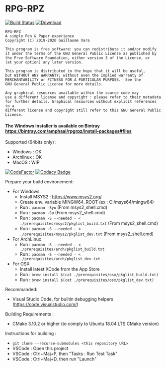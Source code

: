 # RPG-RPZ
[![Build Status](http://zonme.to2x.ovh:8090/buildStatus/icon?job=rpgrpz%2Fmaster)](http://zonme.to2x.ovh:8090/job/rpgrpz/job/master/)
[![Download](https://api.bintray.com/packages/amphaal/rpgrpz/install-packages/images/download.svg) ](https://dl.bintray.com/amphaal/rpgrpz/RPGRPZ-latest-win64.exe)

```
RPG-RPZ
A simple Pen & Paper experience
Copyright (C) 2019-2020 Guillaume Vara

This program is free software: you can redistribute it and/or modify
it under the terms of the GNU General Public License as published by
the Free Software Foundation, either version 3 of the License, or
(at your option) any later version.

This program is distributed in the hope that it will be useful,
but WITHOUT ANY WARRANTY; without even the implied warranty of
MERCHANTABILITY or FITNESS FOR A PARTICULAR PURPOSE.  See the
GNU General Public License for more details.

Any graphical resources available within the source code may 
use a different license and copyright : please refer to their metadata
for further details. Graphical resources without explicit references to a
different license and copyright still refer to this GNU General Public License.
```

#### The Windows Installer is available on Bintray https://bintray.com/amphaal/rpgrpz/install-packages#files

Supported (64bits only) :
- Windows : OK
- Archlinux : OK
- MacOS : WIP

[![CodeFactor](https://www.codefactor.io/repository/github/amphaal/rpgrpz/badge/master)](https://www.codefactor.io/repository/github/amphaal/rpgrpz/overview/master)
[![Codacy Badge](https://api.codacy.com/project/badge/Grade/f538689970114dcabc56a64124ee0f12)](https://app.codacy.com/manual/Amphaal/rpgrpz?utm_source=github.com&utm_medium=referral&utm_content=Amphaal/rpgrpz&utm_campaign=Badge_Grade_Dashboard)

Prepare your build environement:
- For Windows
    - Install MSYS2 : https://www.msys2.org/
    - Create env. variable MINGW64_ROOT (ex : C:/msys64/mingw64)
    - Run : `pacman -Syu` (From msys2_shell.cmd)
    - Run : `pacman -Su` (From msys2_shell.cmd)
    - Run : `pacman -S --needed - < ./prerequisites/msys2/pkglist_build.txt` (From msys2_shell.cmd)
    - Run : `pacman -S --needed - < ./prerequisites/msys2/pkglist_dev.txt` (From msys2_shell.cmd)
- For ArchLinux
    - Run : `pacman -S --needed - < ./prerequisites/arch/pkglist_build.txt`
    - Run : `pacman -S --needed - < ./prerequisites/arch/pkglist_dev.txt`
- For OSX
    - Install latest XCode from the App Store
    - Run : `brew install $(cat ./prerequisites/osx/pkglist_build.txt)`
    - Run : `brew install $(cat ./prerequisites/osx/pkglist_dev.txt)`

Recommanded:
- Visual Studio Code, for builtin debugging helpers (https://code.visualstudio.com/)

Building Requirements :
- CMake 3.10.2 or higher (to comply to Ubuntu 18.04 LTS CMake version)

Instructions for building :
- `git clone --recurse-submodules <this repository URL>`
- VSCode : Open this project
- VSCode : Ctrl+Maj+P, then "Tasks : Run Test Task"
- VSCode : Ctrl+Maj+D, then run "Launch"

